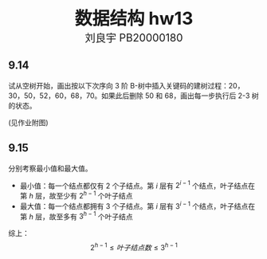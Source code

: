<div style="text-align:center;font-size:2.5em;font-weight:bold">数据结构 hw13</div>

<div style="text-align:center;font-size:1.5em">刘良宇 PB20000180</div>

## 9.14

试从空树开始，画出按以下次序向 3 阶 B-树中插入关键码的建树过程：20，30，50，52，60，68，70。如果此后删除 50 和 68，画出每一步执行后 2-3 树的状态。

(见作业附图)

## 9.15

分别考察最小值和最大值。

- 最小值：每一个结点都仅有 $2$ 个子结点。第 $i$ 层有 $2^{i-1}$ 个结点，叶子结点在第 $h$ 层，故至少有 $2^{h-1}$ 个叶子结点
- 最大值：每一个结点都拥有 $3$ 个子结点。第 $i$ 层有 $3^{i-1}$ 个结点，叶子结点在第 $h$ 层，故至多有 $3^{h-1}$ 个叶子结点

综上：
$$2^{h-1} \le 叶子结点数 \le 3^{h-1}$$
